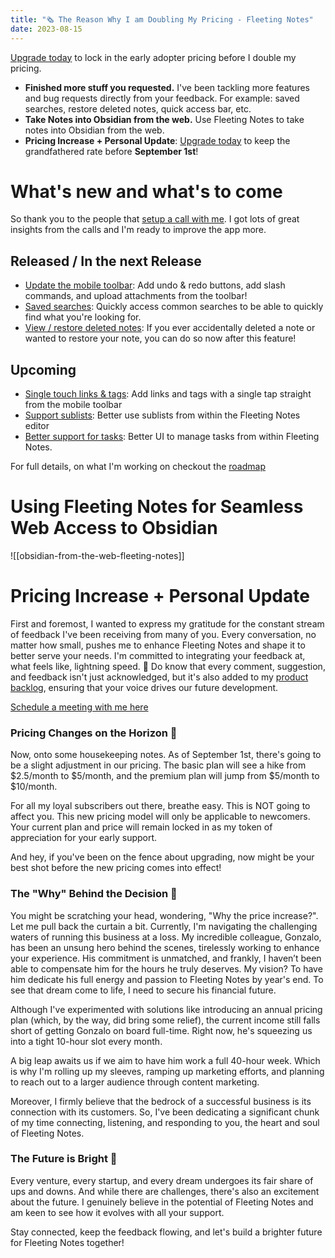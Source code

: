 ```yaml
---
title: "🗞 The Reason Why I am Doubling My Pricing - Fleeting Notes"
date: 2023-08-15
---
```

[Upgrade today](https://www.fleetingnotes.app/pricing) to lock in the early adopter pricing before I double my pricing.

- **Finished more stuff you requested.** I've been tackling more features and bug requests directly from your feedback. For example: saved searches, restore deleted notes, quick access bar, etc.
- **Take Notes into Obsidian from the web.** Use Fleeting Notes to take notes into Obsidian from the web.
- **Pricing Increase + Personal Update**: [Upgrade today](https://www.fleetingnotes.app/pricing) to keep the grandfathered rate before **September 1st**!

# What's new and what's to come
So thank you to the people that [setup a call with me](https://usemotion.com/meet/ithinkwong/meeting?d=30). I got lots of great insights from the calls and I'm ready to improve the app more. 

## Released / In the next Release
- [Update the mobile toolbar](https://github.com/fleetingnotes/fleeting-notes-flutter/issues/677): Add undo & redo buttons, add slash commands, and upload attachments from the toolbar!
- [Saved searches](https://github.com/fleetingnotes/fleeting-notes-flutter/issues/831): Quickly access common searches to be able to quickly find what you're looking for.
- [View / restore deleted notes](https://github.com/fleetingnotes/fleeting-notes-flutter/issues/668): If you ever accidentally deleted a note or wanted to restore your note, you can do so now after this feature!

## Upcoming
- [Single touch links & tags](https://github.com/fleetingnotes/fleeting-notes-flutter/issues/723): Add links and tags with a single tap straight from the mobile toolbar
- [Support sublists](https://github.com/fleetingnotes/fleeting-notes-flutter/issues/692): Better use sublists from within the Fleeting Notes editor
- [Better support for tasks](https://github.com/fleetingnotes/fleeting-notes-flutter/issues/871): Better UI to manage tasks from within Fleeting Notes. 

For full details, on what I'm working on checkout the [roadmap](https://github.com/orgs/fleetingnotes/projects/1)

# Using Fleeting Notes for Seamless Web Access to Obsidian
![[obsidian-from-the-web-fleeting-notes]]

# Pricing Increase + Personal Update
First and foremost, I wanted to express my gratitude for the constant stream of feedback I've been receiving from many of you. Every conversation, no matter how small, pushes me to enhance Fleeting Notes and shape it to better serve your needs. I'm committed to integrating your feedback at, what feels like, lightning speed. 🚀 Do know that every comment, suggestion, and feedback isn't just acknowledged, but it's also added to my [product backlog](https://github.com/fleetingnotes/fleeting-notes-flutter/issues), ensuring that your voice drives our future development.

[Schedule a meeting with me here](https://usemotion.com/meet/ithinkwong/meeting?d=30)

### Pricing Changes on the Horizon 🌅

Now, onto some housekeeping notes. As of September 1st, there's going to be a slight adjustment in our pricing. The basic plan will see a hike from $2.5/month to $5/month, and the premium plan will jump from $5/month to $10/month.

For all my loyal subscribers out there, breathe easy. This is NOT going to affect you. This new pricing model will only be applicable to newcomers. Your current plan and price will remain locked in as my token of appreciation for your early support.

And hey, if you've been on the fence about upgrading, now might be your best shot before the new pricing comes into effect!

### The "Why" Behind the Decision 💭

You might be scratching your head, wondering, "Why the price increase?". Let me pull back the curtain a bit. Currently, I'm navigating the challenging waters of running this business at a loss. My incredible colleague, Gonzalo, has been an unsung hero behind the scenes, tirelessly working to enhance your experience. His commitment is unmatched, and frankly, I haven’t been able to compensate him for the hours he truly deserves. My vision? To have him dedicate his full energy and passion to Fleeting Notes by year's end. To see that dream come to life, I need to secure his financial future.

Although I've experimented with solutions like introducing an annual pricing plan (which, by the way, did bring some relief), the current income still falls short of getting Gonzalo on board full-time. Right now, he's squeezing us into a tight 10-hour slot every month.

A big leap awaits us if we aim to have him work a full 40-hour week. Which is why I'm rolling up my sleeves, ramping up marketing efforts, and planning to reach out to a larger audience through content marketing.

Moreover, I firmly believe that the bedrock of a successful business is its connection with its customers. So, I've been dedicating a significant chunk of my time connecting, listening, and responding to you, the heart and soul of Fleeting Notes.

### The Future is Bright 🌟

Every venture, every startup, and every dream undergoes its fair share of ups and downs. And while there are challenges, there's also an excitement about the future. I genuinely believe in the potential of Fleeting Notes and am keen to see how it evolves with all your support.

Stay connected, keep the feedback flowing, and let's build a brighter future for Fleeting Notes together!